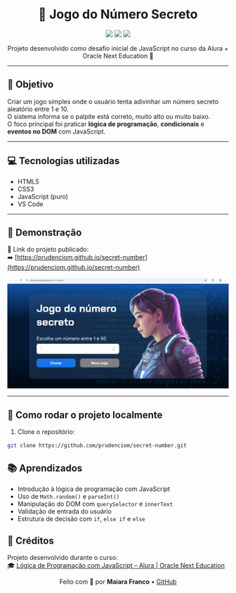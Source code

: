 <h1 align="center">🎯 Jogo do Número Secreto</h1>

<p align="center">
  <img src="https://img.shields.io/badge/status-concluído-brightgreen?style=flat-square" />
  <img src="https://img.shields.io/badge/feito%20com-html%20%7C%20css%20%7C%20javascript-yellow?style=flat-square" />
  <img src="https://img.shields.io/badge/Desafio%20Alura-Oracle%20ONE-blue?style=flat-square" />
</p>

<p align="center">
  Projeto desenvolvido como desafio inicial de JavaScript no curso da Alura + Oracle Next Education 🚀
</p>

---

## 🧠 Objetivo

Criar um jogo simples onde o usuário tenta adivinhar um número secreto aleatório entre 1 e 10.  
O sistema informa se o palpite está correto, muito alto ou muito baixo.  
O foco principal foi praticar **lógica de programação**, **condicionais** e **eventos no DOM** com JavaScript.

---

## 💻 Tecnologias utilizadas

- HTML5
- CSS3
- JavaScript (puro)
- VS Code

---

## 📸 Demonstração

🔗 Link do projeto publicado:  
➡️ [https://prudenciom.github.io/secret-number](https://prudenciom.github.io/secret-number)

<img src="https://raw.githubusercontent.com/prudenciom/secret-number/refs/heads/main/img/print_numero_secreto.png" width="700"/>

---

## 🚀 Como rodar o projeto localmente

1. Clone o repositório:
```bash
git clone https://github.com/prudenciom/secret-number.git
```
## 📚 Aprendizados

- Introdução à lógica de programação com JavaScript
- Uso de `Math.random()` e `parseInt()`
- Manipulação do DOM com `querySelector` e `innerText`
- Validação de entrada do usuário
- Estrutura de decisão com `if`, `else if` e `else`

## 📎 Créditos

Projeto desenvolvido durante o curso:  
🎓 [Lógica de Programação com JavaScript – Alura | Oracle Next Education](https://www.alura.com.br)

<p align="center">
  Feito com 💙 por <strong>Maiara Franco</strong> • <a href="https://github.com/prudenciom" target="_blank">GitHub</a>
</p>
